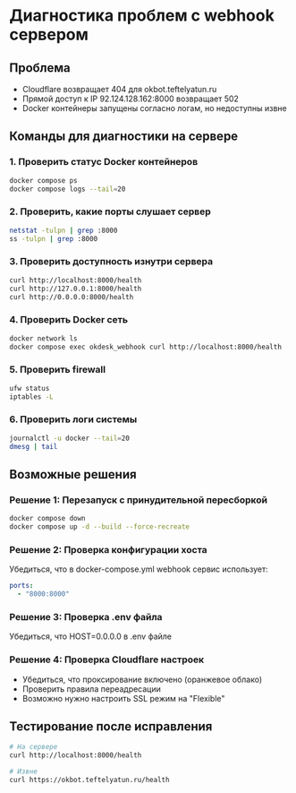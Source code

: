 # Диагностика проблем с webhook сервером

## Проблема
- Cloudflare возвращает 404 для okbot.teftelyatun.ru
- Прямой доступ к IP 92.124.128.162:8000 возвращает 502
- Docker контейнеры запущены согласно логам, но недоступны извне

## Команды для диагностики на сервере

### 1. Проверить статус Docker контейнеров
```bash
docker compose ps
docker compose logs --tail=20
```

### 2. Проверить, какие порты слушает сервер
```bash
netstat -tulpn | grep :8000
ss -tulpn | grep :8000
```

### 3. Проверить доступность изнутри сервера
```bash
curl http://localhost:8000/health
curl http://127.0.0.1:8000/health
curl http://0.0.0.0:8000/health
```

### 4. Проверить Docker сеть
```bash
docker network ls
docker compose exec okdesk_webhook curl http://localhost:8000/health
```

### 5. Проверить firewall
```bash
ufw status
iptables -L
```

### 6. Проверить логи системы
```bash
journalctl -u docker --tail=20
dmesg | tail
```

## Возможные решения

### Решение 1: Перезапуск с принудительной пересборкой
```bash
docker compose down
docker compose up -d --build --force-recreate
```

### Решение 2: Проверка конфигурации хоста
Убедиться, что в docker-compose.yml webhook сервис использует:
```yaml
ports:
  - "8000:8000"
```

### Решение 3: Проверка .env файла
Убедиться, что HOST=0.0.0.0 в .env файле

### Решение 4: Проверка Cloudflare настроек
- Убедиться, что проксирование включено (оранжевое облако)
- Проверить правила переадресации
- Возможно нужно настроить SSL режим на "Flexible"

## Тестирование после исправления
```bash
# На сервере
curl http://localhost:8000/health

# Извне
curl https://okbot.teftelyatun.ru/health
```
